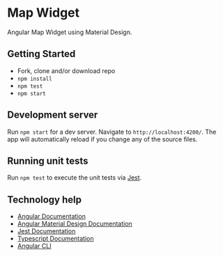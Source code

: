 # Map Widget

Angular Map Widget using Material Design.

## Getting Started
* Fork, clone and/or download repo
* `npm install`
* `npm test`
* `npm start`

## Development server

Run `npm start` for a dev server. Navigate to `http://localhost:4200/`. The app will automatically reload if you change any of the source files.

## Running unit tests

Run `npm test` to execute the unit tests via [Jest](https://jestjs.io/).

## Technology help

* [Angular Documentation](https://angular.io/docs)
* [Angular Material Design Documentation](https://material.angular.io/components/categories)
* [Jest Documentation](https://jestjs.io/docs/en/getting-started)
* [Typescript Documentation](https://www.typescriptlang.org/docs/home.html)
* [Angular CLI](https://cli.angular.io/)